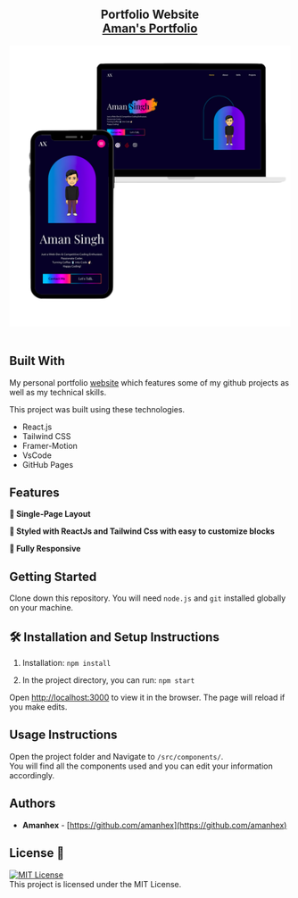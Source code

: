 <h2 align="center">
  Portfolio Website<br/>
  <a href="https://amanhex.github.io/react-portfolio/" target="_blank">Aman's Portfolio</a>
</h2>
<div align="center">
  <img alt="Demo" src="./readme-img1.png" />
</div>

<br/>

<center>

<!-- [![forthebadge](https://forthebadge.com/images/badges/built-with-love.svg)](https://forthebadge.com) &nbsp; -->
<!-- [![forthebadge](https://forthebadge.com/images/badges/built-by-developers.svg)](https://forthebadge.com) &nbsp; -->
<!-- [![forthebadge](https://forthebadge.com/images/badges/open-source.svg)](https://forthebadge.com) &nbsp; -->
<!-- [![forthebadge](https://forthebadge.com/images/badges/check-it-out.svg)](https://forthebadge.com) &nbsp; -->
<!-- [![forthebadge](https://forthebadge.com/images/badges/contains-cat-gifs.svg)](https://forthebadge.com) &nbsp; -->

</center>

## Built With

My personal portfolio <a href="https://amanhex.github.io/react-portfolio/" target="_blank">website</a> which features some of my github projects as well as my technical skills.<br/>

This project was built using these technologies.

- React.js
- Tailwind CSS
- Framer-Motion
- VsCode
- GitHub Pages

## Features

**📑 Single-Page Layout**

**🎨 Styled with ReactJs and Tailwind Css with easy to customize blocks**

**📱 Fully Responsive**

## Getting Started

Clone down this repository. You will need `node.js` and `git` installed globally on your machine.

## 🛠 Installation and Setup Instructions

1. Installation: `npm install`

2. In the project directory, you can run: `npm start`

Open [http://localhost:3000](http://localhost:3000) to view it in the browser.
The page will reload if you make edits.

## Usage Instructions

Open the project folder and Navigate to `/src/components/`. <br/>
You will find all the components used and you can edit your information accordingly.

## Authors

- **Amanhex** - [https://github.com/amanhex](https://github.com/amanhex)

## License 📄

[![MIT License](https://img.shields.io/badge/License-MIT-green.svg)](https://choosealicense.com/licenses/mit/) <br />
This project is licensed under the MIT License.
